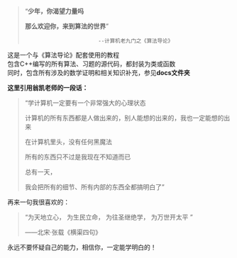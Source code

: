 >“**少年，你渴望力量吗**
> 
>**那么欢迎你，来到算法的世界**”
>
>                            --计算机老九门之《算法导论》
>
这是一个与《算法导论》配套使用的教程<br>
包含C++编写的所有算法、习题的源代码，都封装为类或函数<br>
同时，包含所有涉及的数学证明和相关知识补充，参见**docs文件夹**<br>

**这里引用翁凯老师的一段话：**
> “学计算机一定要有一个非常强大的心理状态
>
> 计算机的所有东西都是人做出来的，别人能想的出来的，我也一定能想的出来
> 
> 在计算机里头，没有任何黑魔法
> 
> 所有的东西只不过是我现在不知道而已
> 
> 总有一天，
> 
> 我会把所有的细节、所有内部的东西全都搞明白了”
> 
再来一句我很喜欢的：
>“为天地立心，
> 为生民立命，
> 为往圣继绝学，
> 为万世开太平 ”
> 
> ——北宋·张载《横渠四句》
> 
永远不要怀疑自己的能力，相信你，一定能学明白的！